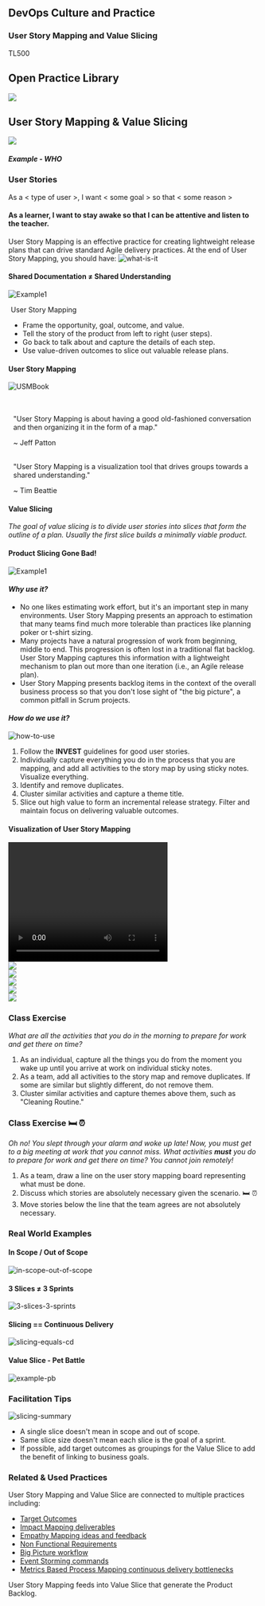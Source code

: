 <!-- .slide: data-background-image="images/title-slide-background.png" -->
## DevOps Culture and Practice <!-- {.element: class="course-title"} -->
### User Story Mapping and Value Slicing <!-- {.element: class="title-color"} -->
TL500 <!-- {.element: class="title-color"} -->



<!-- .slide: data-background-size="stretch" data-background-image="images/opl-logo.png", class="white-style" -->
<div class="r-stack">
<div class="fragment fade-out" data-fragment-index="0" >
  <h2>Open Practice Library</h2>
  <img src="images/opl-complete.png">
</div>
<div class="fragment current-visible" data-fragment-index="0" >
  <h2>User Story Mapping & Value Slicing</h2>
  <a target="_blank" href="https://openpracticelibrary.com/practice/impact-mapping/">
  <img src="images/opl-options.png">
  </a>
</div>
</div>



##### Example - WHO<!-- .element: class="title-bottom-left" -->
<!-- .slide: data-background-size="contain" data-background-image="images/user-story-mapping-and-value-slicing/example-who.png", class="white-style" -->



### User Stories
As a < type of user >, I want < some goal > so that < some reason >
#### As a learner, I want to stay awake so that I can be attentive and listen to the teacher.

User Story Mapping is an effective practice for creating lightweight release plans that can drive standard Agile delivery practices. At the end of User Story Mapping, you should have:
![what-is-it](images/user-story-mapping-and-value-slicing/what-is-user-story.png)<!-- .element: class="image-no-shadow image-full-width" -->



#### Shared Documentation &#8800; Shared Understanding
<div class="container">
<div class="col" data-markdown>

![Example1](images/user-story-mapping-and-value-slicing/glad-we-all-agree.png)<!-- {.element: class="" style="border:none; box-shadow:none; max-width:100%; float:left;" } -->

</div>
<div class="col" style="padding-left: 5px" data-markdown>

User Story Mapping

* Frame the opportunity, goal, outcome, and value.
* Tell the story of the product from left to right (user steps).
* Go back to talk about and capture the details of each step.
* Use value-driven outcomes to slice out valuable release plans.

</div>
</div>




#### User Story Mapping
<div class="container">
<div class="col" data-markdown>

![USMBook](images/user-story-mapping-and-value-slicing/book-user-story-map.png)<!-- {.element: class="" style="border:none; box-shadow:none; max-width:80%; float:left;" } -->

</div>
<div class="col" style="padding-left: 10px" data-markdown>
</br>
</br>
"User Story Mapping is about having a good old-fashioned conversation and then organizing it in the form of a map."

~ Jeff Patton

</br>
"User Story Mapping is a visualization tool that drives groups towards a shared understanding."

~ Tim Beattie
</div>
</div>



#### Value Slicing
_The goal of value slicing is to divide user stories into slices that form the outline of a plan. Usually the first slice builds a minimally viable product._



#### Product Slicing Gone Bad!
![Example1](images/user-story-mapping-and-value-slicing/slicing-gone-wrong.jpg)



#### _Why use it?_
* No one likes estimating work effort, but it's an important step in many environments. User Story Mapping presents an approach to estimation that many teams find much more tolerable than practices like planning poker or t-shirt sizing.
* Many projects have a natural progression of work from beginning, middle to end. This progression is often lost in a traditional flat backlog. User Story Mapping captures this information with a lightweight mechanism to plan out more than one iteration (i.e., an Agile release plan).
* User Story Mapping presents backlog items in the context of the overall business process so that you don't lose sight of "the big picture", a common pitfall in Scrum projects.




#### _How do we use it?_
![how-to-use](images/user-story-mapping-and-value-slicing/how-to-use.png)<!-- {.element: class="" style="border:none; box-shadow:none; max-width:30%; float:right;" } -->
1) Follow the **INVEST** guidelines for good user stories.
2) Individually capture everything you do in the process that you are mapping,  and add all activities to the story map by using sticky notes. Visualize everything.
3) Identify and remove duplicates.
4) Cluster similar activities and capture a theme title.
5) Slice out high value to form an incremental release strategy. Filter and maintain focus on delivering valuable outcomes.



####  Visualization of User Story Mapping
<video width="320" height="240" controls>
  <source src="images/user-story-mapping-and-value-slicing/value_slicing.mp4" type="video/mp4">
</video>



<div class="r-stack">
  <div class="fragment fade-out" data-fragment-index="0" > 
    <img class=" image-no-shadow image-full-width" src="images/user-story-mapping-and-value-slicing/how-to-1.png">
  </div>
  <div class="fragment fade-in-then-out" data-fragment-index="0" > 
    <img class=" image-no-shadow image-full-width" src="images/user-story-mapping-and-value-slicing/how-to-2.png">
  </div>
  <div class="fragment fade-in-then-out" data-fragment-index="2" > 
    <img class=" image-no-shadow image-full-width" src="images/user-story-mapping-and-value-slicing/how-to-3.png">
  </div>
  <div class="fragment fade-in-then-out" data-fragment-index="3" > 
    <img class=" image-no-shadow image-full-width" src="images/user-story-mapping-and-value-slicing/how-to-4.png">
  </div>
  <div class="fragment fade-in-then-out" data-fragment-index="4" > 
    <img class=" image-no-shadow image-full-width" src="images/user-story-mapping-and-value-slicing/how-to-5.png">
  </div>
</div>




### Class Exercise

_What are all the activities that you do in the morning to prepare for work and get there on time?_

1. As an individual, capture all the things you do from the moment you wake up until you arrive at work on individual sticky notes. <!-- {.element: class="fragment"  data-fragment-index="1"} -->
2. As a team, add all activities to the story map and remove duplicates. If some are similar but slightly different, do not remove them.<!-- {.element: class="fragment"  data-fragment-index="2"} -->
3. Cluster similar activities and capture themes above them, such as "Cleaning Routine."<!-- {.element: class="fragment"  data-fragment-index="3"} -->



### Class Exercise 🛏 ⏰

_Oh no! You slept through your alarm and woke up late! Now, you must get to a big meeting at work that you cannot miss. What  activities **must** you do to prepare for work and get there on time? You cannot join remotely!_

1. As a team, draw a line on the user story mapping board representing what
must be done.<!-- {.element: class="fragment"  data-fragment-index="1"} -->
2. Discuss which stories are absolutely necessary given the scenario. 🛏 ⏰ <!-- {.element: class="fragment"  data-fragment-index="2"} -->
3. Move stories below the line that the team agrees are not absolutely necessary.<!-- {.element: class="fragment"  data-fragment-index="3"} -->




### Real World Examples



#### In Scope / Out of Scope
![in-scope-out-of-scope](images/user-story-mapping-and-value-slicing/in-scope-out-of-scope.png)<!-- {.element: class="image-no-shadow image-full-width" } -->



#### 3 Slices &#8800; 3 Sprints
![3-slices-3-sprints](images/user-story-mapping-and-value-slicing/3-slices-3-sprints.png)<!-- {.element: class="image-no-shadow image-full-width" } -->



#### Slicing == Continuous Delivery
![slicing-equals-cd](images/user-story-mapping-and-value-slicing/slicing-equals-cd.png)<!-- {.element: class="image-no-shadow image-full-width" } -->



#### Value Slice - Pet Battle 
![example-pb](images/user-story-mapping-and-value-slicing/example-pb.png)



### Facilitation Tips
![slicing-summary](images/user-story-mapping-and-value-slicing/summary.png)<!-- {.element: class="inline-image" } -->
</br>
* A single slice doesn't mean in scope and out of scope.
* Same slice size doesn't mean each slice is the goal of a sprint.
* If possible, add target outcomes as groupings for the Value Slice to add the benefit of linking to business goals.



<!-- .slide: data-background-image="images/book-background.jpeg", class="black-style"  data-background-opacity="0.3" -->
### Related & Used Practices
User Story Mapping and Value Slice are connected to multiple practices including:
* [Target Outcomes](https://openpracticelibrary.com/practice/target-outcomes/)
* [Impact Mapping deliverables](https://openpracticelibrary.com/practice/impact-mapping/)
* [Empathy Mapping ideas and feedback](https://openpracticelibrary.com/practice/empathy-mapping/)
* [Non Functional Requirements](https://openpracticelibrary.com/practice/non-functional-requirements-map)
* [Big Picture workflow](https://openpracticelibrary.com/practice/the-big-picture/)
* [Event Storming commands](https://openpracticelibrary.com/practice/event-storming/)
* [Metrics Based Process Mapping continuous delivery bottlenecks](https://openpracticelibrary.com/practice/metrics-based-process-mapping/)

User Story Mapping feeds into Value Slice that generate the Product Backlog.
